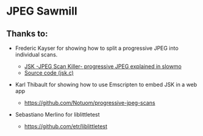 # JPEG Sawmill

## Thanks to:

* Frederic Kayser for showing how to split a progressive JPEG into individual scans.
  * [JSK -JPEG Scan Killer- progressive JPEG explained in slowmo](https://web.archive.org/web/20160830024109/http://encode.ru/threads/1800-JSK-JPEG-Scan-Killer-progressive-JPEG-explained-in-slowmo)
  * [Source code (jsk.c)](https://gist.github.com/rcowsill/3fc903c92faaed7a9da745cde9f83799)

* Karl Thibault for showing how to use Emscripten to embed JSK in a web app
  * https://github.com/Notuom/progressive-jpeg-scans

* Sebastiano Merlino for liblittletest
  * https://github.com/etr/liblittletest